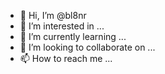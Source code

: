 - 👋 Hi, I’m @bl8nr
- 👀 I’m interested in ...
- 🌱 I’m currently learning ...
- 💞️ I’m looking to collaborate on ...
- 📫 How to reach me ...

<!---
bl8nr/bl8nr is a ✨ special ✨ repository because its `README.md` (this file) appears on your GitHub profile.
You can click the Preview link to take a look at your changes.
--->
